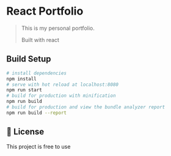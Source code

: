 # React Portfolio

> This is my personal portfolio.
> 
> Built with react 

## Build Setup

``` bash
# install dependencies
npm install
# serve with hot reload at localhost:8080
npm run start
# build for production with minification
npm run build
# build for production and view the bundle analyzer report
npm run build --report
```

## 📝 License

This project is free to use

